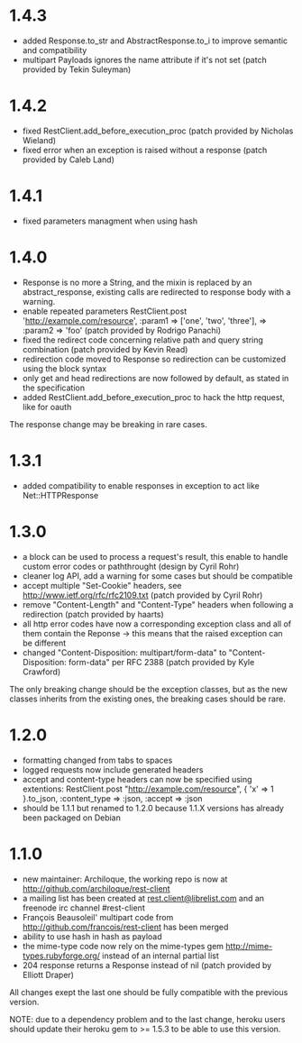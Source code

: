 # 1.4.3

- added Response.to_str and AbstractResponse.to_i to improve semantic and compatibility
- multipart Payloads ignores the name attribute if it's not set (patch provided by Tekin Suleyman)

# 1.4.2

- fixed RestClient.add_before_execution_proc (patch provided by Nicholas Wieland)
- fixed error when an exception is raised without a response (patch provided by Caleb Land)

# 1.4.1

- fixed parameters managment when using hash

# 1.4.0

- Response is no more a String, and the mixin is replaced by an abstract_response, existing calls are redirected to response body with a warning.
- enable repeated parameters  RestClient.post 'http://example.com/resource', :param1 => ['one', 'two', 'three'], => :param2 => 'foo' (patch provided by Rodrigo Panachi)
- fixed the redirect code concerning relative path and query string combination (patch provided by Kevin Read)
- redirection code moved to Response so redirection can be customized using the block syntax
- only get and head redirections are now followed by default, as stated in the specification
- added RestClient.add_before_execution_proc to hack the http request, like for oauth

The response change may be breaking in rare cases.

# 1.3.1

- added compatibility to enable responses in exception to act like Net::HTTPResponse

# 1.3.0

- a block can be used to process a request's result, this enable to handle custom error codes or paththrought (design by Cyril Rohr)
- cleaner log API, add a warning for some cases but should be compatible
- accept multiple "Set-Cookie" headers, see http://www.ietf.org/rfc/rfc2109.txt (patch provided by Cyril Rohr)
- remove "Content-Length" and "Content-Type" headers when following a redirection (patch provided by haarts)
- all http error codes have now a corresponding exception class and all of them contain the Reponse -> this means that the raised exception can be different
- changed "Content-Disposition: multipart/form-data" to "Content-Disposition: form-data" per RFC 2388 (patch provided by Kyle Crawford)

The only breaking change should be the exception classes, but as the new classes inherits from the existing ones, the breaking cases should be rare.

# 1.2.0

- formatting changed from tabs to spaces
- logged requests now include generated headers
- accept and content-type headers can now be specified using extentions: RestClient.post "http://example.com/resource", { 'x' => 1 }.to_json, :content_type => :json, :accept => :json
- should be 1.1.1 but renamed to 1.2.0 because 1.1.X versions has already been packaged on Debian

# 1.1.0

- new maintainer: Archiloque, the working repo is now at http://github.com/archiloque/rest-client
- a mailing list has been created at rest.client@librelist.com and an freenode irc channel #rest-client
- François Beausoleil' multipart code from http://github.com/francois/rest-client has been merged
- ability to use hash in hash as payload
- the mime-type code now rely on the mime-types gem http://mime-types.rubyforge.org/ instead of an internal partial list
- 204 response returns a Response instead of nil (patch provided by Elliott Draper)

All changes exept the last one should be fully compatible with the previous version.

NOTE: due to a dependency problem and to the last change, heroku users should update their heroku gem to >= 1.5.3 to be able to use this version.